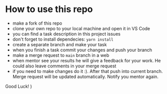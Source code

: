 # How to use this repo

- make a fork of this repo
- clone your own repo to your local machine and open it in VS Code
- you can find a task description in this project issues
- don't forget to install dependecies: `yarn install`
- create a separate branch and make your task
- when you finish a task commit your changes and push your branch
- make a merge request to `main` branch in a web
- when mentor see your results he will give a feedback for your work. He could also leave comments in your merge request
- if you need to make changes do it :). After that push into current branch. Merge request will be updated automatically. Notify you mentor again.

Good Luck! )
